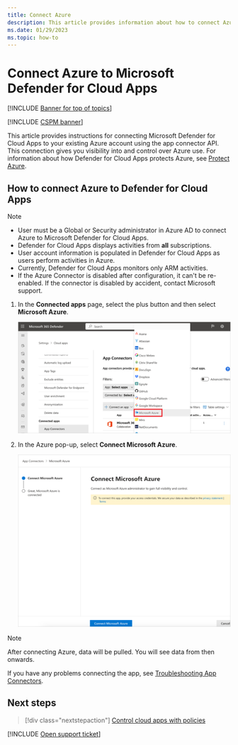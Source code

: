 ```yaml
---
title: Connect Azure 
description: This article provides information about how to connect Azure to Defender for Cloud Apps using the API connector for visibility and control over use.
ms.date: 01/29/2023
ms.topic: how-to
---
```

# Connect Azure to Microsoft Defender for Cloud Apps

[!INCLUDE [Banner for top of topics](includes/banner.md)]

[!INCLUDE [CSPM banner](includes/cspm-banner.md)]

This article provides instructions for connecting Microsoft Defender for Cloud Apps to your existing Azure account using the app connector API. This connection gives you visibility into and control over Azure use. For information about how Defender for Cloud Apps protects Azure, see [Protect Azure](protect-azure.md).

## How to connect Azure to Defender for Cloud Apps

> [!NOTE]
>
> - User must be a Global or Security administrator in Azure AD to connect Azure to Microsoft Defender for Cloud Apps.
> - Defender for Cloud Apps displays activities from **all** subscriptions.
> - User account information is populated in Defender for Cloud Apps as users perform activities in Azure.
> - Currently, Defender for Cloud Apps monitors only ARM activities.
> - If the Azure Connector is disabled after configuration, it can't be re-enabled. If the connector is disabled by accident, contact Microsoft support.

1. In the **Connected apps** page, select the plus button and then select **Microsoft Azure**.

    ![connect Azure menu item.](media/connect-azure-menu.png)

2. In the Azure pop-up, select **Connect Microsoft Azure**.

    ![connect Azure.](media/connect-azure.png)

> [!NOTE]
> After connecting Azure, data will be pulled. You will see data from then onwards.

If you have any problems connecting the app, see [Troubleshooting App Connectors](troubleshooting-api-connectors-using-error-messages.md).

## Next steps

> [!div class="nextstepaction"]
> [Control cloud apps with policies](control-cloud-apps-with-policies.md)

[!INCLUDE [Open support ticket](includes/support.md)]
